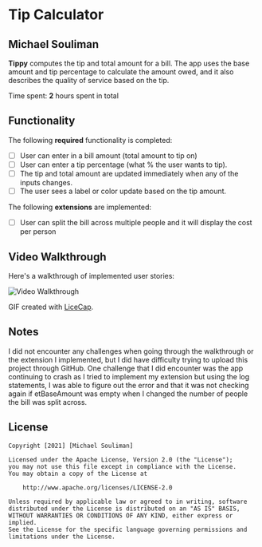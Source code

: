 # Tip Calculator 

## Michael Souliman

**Tippy** computes the tip and total amount for a bill. The app uses the base amount and tip percentage to calculate the amount owed, and it also describes the quality of service based on the tip.

Time spent: **2** hours spent in total

## Functionality 

The following **required** functionality is completed:

* [ ] User can enter in a bill amount (total amount to tip on)
* [ ] User can enter a tip percentage (what % the user wants to tip).
* [ ] The tip and total amount are updated immediately when any of the inputs changes.
* [ ] The user sees a label or color update based on the tip amount. 

The following **extensions** are implemented:

* [ ] User can split the bill across multiple people and it will display the cost per person

## Video Walkthrough

Here's a walkthrough of implemented user stories:

<img src='https://i.imgur.com/fWlMTer.gif' title='Video Walkthrough' width='' alt='Video Walkthrough' />

GIF created with [LiceCap](http://www.cockos.com/licecap/).

## Notes

I did not encounter any challenges when going through the walkthrough or the extension I implemented, but
I did have difficulty trying to upload this project through GitHub. One challenge that I did encounter
was the app continuing to crash as I tried to implement my extension but using the log statements, I was able
to figure out the error and that it was not checking again if etBaseAmount was empty when I changed the
number of people the bill was split across.

## License

    Copyright [2021] [Michael Souliman]

    Licensed under the Apache License, Version 2.0 (the "License");
    you may not use this file except in compliance with the License.
    You may obtain a copy of the License at

        http://www.apache.org/licenses/LICENSE-2.0

    Unless required by applicable law or agreed to in writing, software
    distributed under the License is distributed on an "AS IS" BASIS,
    WITHOUT WARRANTIES OR CONDITIONS OF ANY KIND, either express or implied.
    See the License for the specific language governing permissions and
    limitations under the License.

